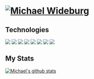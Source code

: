 # [![Michael Wideburg](https://raw.githubusercontent.com/mwideburg/michael_wideburg_portfolio/main/assets/img/michael_wideburg_profile_img.png)](https://www.michaelwideburg.com)

## Technologies
![](https://img.shields.io/badge/OS-iOS-informational?style=flat&logo=apple&logoColor=white&color=2bbc8a)
![](https://img.shields.io/badge/CODE-Javascript-informational?style=flat&logo=javascript&logoColor=white&color=2bbc8a)
![](https://img.shields.io/badge/CODE-Ruby-informational?style=flat&logo=ruby&logoColor=white&color=2bbc8a)
![](https://img.shields.io/badge/TOOLS-Node-informational?style=flat&logo=node-dot-js&logoColor=white&color=2bbc8a)
![](https://img.shields.io/badge/TOOLS-PostSql-informational?style=flat&logo=postgresql&logoColor=white&color=2bbc8a)
![](https://img.shields.io/badge/TOOLS-MongoDB-informational?style=flat&logo=mongodb&logoColor=white&color=2bbc8a)
![](https://img.shields.io/badge/TOOLS-Rails-informational?style=flat&logo=rubyonrails&logoColor=white&color=2bbc8a)
![](https://img.shields.io/badge/TOOLS-Redux-informational?style=flat&logo=redux&logoColor=white&color=2bbc8a)

## My Stats
[![Michael's github stats](https://github-readme-stats.vercel.app/api?username=mwideburg&theme=dark&show_icons=true)](https://github.com/mwideburg/github-readme-stats)

